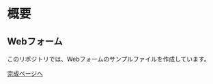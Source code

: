 # 概要

## Webフォーム

このリポジトリでは、Webフォームのサンプルファイルを作成しています。


[完成ページへ](https://yscyber.github.io/web-forms/ "https://yscyber.github.io/web-forms/")
